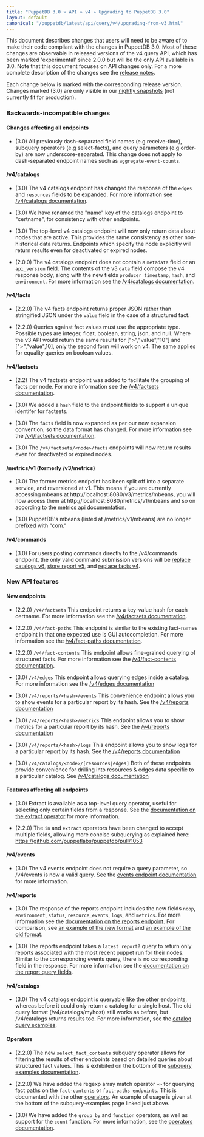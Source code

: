 ```yaml
---
title: "PuppetDB 3.0 » API » v4 » Upgrading to PuppetDB 3.0"
layout: default
canonical: "/puppetdb/latest/api/query/v4/upgrading-from-v3.html"
---
```


This document describes changes that users will need to be aware of
to make their code compliant with the changes in PuppetDB 3.0. Most of these
changes are observable in released versions of the v4 query API, which has been marked 'experimental' since
2.0.0 but will be the only API available in 3.0. Note that this document
focuses on API changes only. For a more complete description of the changes see
the [release notes](https://docs.puppetlabs.com/puppetdb/latest/release_notes.html).

Each change below is marked with the corresponding release version. Changes marked (3.0) are only visible in our [nightly snapshots](http://nightlies.puppetlabs.com/puppetdb/) (not currently fit for production).

### Backwards-incompatible changes

#### Changes affecting all endpoints

* (3.0) All previously dash-separated field names (e.g receive-time), subquery
  operators (e.g select-facts), and query parameters (e.g order-by) are now
  underscore-separated. This change does not apply to dash-separated endpoint
  names such as `aggregate-event-counts`.

#### /v4/catalogs

* (3.0) The v4 catalogs endpoint has changed the response of the `edges` and `resources` fields
  to be expanded. For more information see [/v4/catalogs documentation](./catalogs.html).

* (3.0) We have renamed the "name" key of the catalogs endpoint to "certname", for
  consistency with other endpoints.

* (3.0) The top-level v4 catalogs endpoint will now only return data about nodes
  that are active. This provides the same consistency as other non-historical
  data returns. Endpoints which specify the node explicitly will return results
  even for deactivated or expired nodes.

* (2.0.0) The v4 catalogs endpoint does not contain a `metadata` field
  or an `api_version` field. The contents of the v3 `data` field compose the v4
  response body, along with the new fields `producer_timestamp`, `hash`, and
  `environment`. For more information see the [/v4/catalogs documentation](https://docs.puppetlabs.com/puppetdb/master/api/query/v4/catalogs.html).

#### /v4/facts

* (2.2.0) The v4 facts endpoint returns proper JSON rather than stringified JSON
  under the `value` field in the case of a structured fact.

* (2.2.0) Queries against fact values must use the appropriate type. Possible types are integer, float, boolean, string, json, and null. Where the v3 API would return the same results for [">","value","10"] and [">","value",10], only the second form will work on v4. The same applies for equality queries on boolean values.

#### /v4/factsets

* (2.2) The v4 factsets endpoint was added to facilitate the grouping of facts per node. For more information see the [/v4/factsets documentation](./api/query/v4/factsets.html).

* (3.0) We added a `hash` field to the endpoint fields to support a unique identifer for factsets.

* (3.0) The `facts` field is now expanded as per our new expansion convention, so the data format has changed. For more information see the [/v4/factsets documentation](./api/query/v4/factsets.html).

* (3.0) The `/v4/factsets/<node>/facts` endpoints will now return results even for
  deactivated or expired nodes.

#### /metrics/v1 (formerly /v3/metrics)

* (3.0) The former metrics endpoint has been split off into a separate service, and
  reversioned at v1. This means if you are currently accessing mbeans at
  http://localhost:8080/v3/metrics/mbeans, you will now access them at
  http://localhost:8080/metrics/v1/mbeans and so on according to the [metrics api documentation](https://docs.puppetlabs.com/puppetdb/master/api/metrics/v1/index.html).

* (3.0) PuppetDB's mbeans (listed at /metrics/v1/mbeans) are no longer prefixed with
  "com."

#### /v4/commands

  * (3.0) For users posting commands directly to the /v4/commands endpoint, the
  only valid command submission versions will be [replace catalogs v6](https://docs.puppetlabs.com/puppetdb/master/api/wire_format/catalog_format_v6.html), [store report v5](https://docs.puppetlabs.com/puppetdb/master/api/wire_format/report_format_v5.html), and [replace facts v4](https://docs.puppetlabs.com/puppetdb/master/api/wire_format/facts_format_v4.html).

### New API features

#### New endpoints

* (2.2.0) `/v4/factsets` This endpoint returns a key-value hash for each certname.
  For more information see the [/v4/factsets documentation](https://docs.puppetlabs.com/puppetdb/master/api/query/v4/factsets.html#response-format).

* (2.2.0) `/v4/fact-paths` This endpoint is similar to the existing fact-names endpoint
  in that one expected use is GUI autocompletion. For more information see the [/v4/fact-paths documentation](https://docs.puppetlabs.com/puppetdb/master/api/query/v4/fact-paths.html).

* (2.2.0) `/v4/fact-contents` This endpoint allows fine-grained querying of
  structured facts. For more information see the [/v4/fact-contents documentation](https://docs.puppetlabs.com/puppetdb/master/api/query/v4/fact-contents.html).

* (3.0) `/v4/edges` This endpoint allows querying edges inside a catalog. For more information see the [/v4/edges documentation](./edges.html)

* (3.0) `/v4/reports/<hash>/events` This convenience endpoint allows you to show events for a particular report by its hash. See the [/v4/reports documentation](./reports.html)

* (3.0) `/v4/reports/<hash>/metrics` This endpoint allows you to show metrics for a particular report by its hash. See the [/v4/reports documentation](./reports.html)

* (3.0) `/v4/reports/<hash>/logs` This endpoint allows you to show logs for a particular report by its hash. See the [/v4/reports documentation](./reports.html)

* (3.0) `/v4/catalogs/<node>/[resources|edges]` Both of these endpoints provide convenience for drilling into resources & edges data specific to a particular catalog. See [/v4/catalogs documentation](./catalogs)

#### Features affecting all endpoints

* (3.0) Extract is available as a top-level query operator, useful for selecting only
  certain fields from a response. See the [documentation on the extract operator](https://docs.puppetlabs.com/puppetdb/master/api/query/v4/operators.html#extract) for more information.

* (2.2.0) The `in` and `extract` operators have been changed to accept multiple fields,
  allowing more concise subquerying as explained here:
  <https://github.com/puppetlabs/puppetdb/pull/1053>

#### /v4/events

* (3.0) The v4 events endpoint does not require a query parameter, so /v4/events is
  now a valid query. See the [events endpoint documentation](https://docs.puppetlabs.com/puppetdb/master/api/query/v4/events.html#get-v4events) for more information.

#### /v4/reports

* (3.0) The response of the reports endpoint includes the new fields `noop`,
  `environment`, `status`, `resource_events`, `logs`, and `metrics`.  For more information see the [documentation on the reports endpoint](https://docs.puppetlabs.com/puppetdb/master/api/query/v4/reports.html). For comparison, see [an example of the new format](https://docs.puppetlabs.com/puppetdb/master/api/query/v4/reports.html#examples) and [an example of the old format](https://docs.puppetlabs.com/puppetdb/latest/api/query/v3/reports.html#response-format).

* (3.0) The reports endpoint takes a `latest_report?` query to return only reports
  associated with the most recent puppet run for their nodes. Similar to the
  corresponding events query, there is no corresponding field in the response.
  For more information see the [documentation on the report query fields](https://docs.puppetlabs.com/puppetdb/master/api/query/v4/reports.html#query-fields).

#### /v4/catalogs

* (3.0) The v4 catalogs endpoint is queryable like the other endpoints, whereas
  before it could only return a catalog for a single host. The old query format
  (/v4/catalogs/myhost) still works as before, but /v4/catalogs returns results
  too. For more information, see the [catalog query examples](https://docs.puppetlabs.com/puppetdb/master/api/query/v4/catalogs.html#examples).


#### Operators

* (2.2.0) The new `select_fact_contents` subquery operator allows for filtering the
  results of other endpoints based on detailed queries about structured fact
  values. This is exhibited on the bottom of the [subquery examples documentation](https://docs.puppetlabs.com/puppetdb/master/api/query/v4/operators.html#subquery-examples).

* (2.2.0) We have added the regexp array match operator `~>` for querying fact paths on
  the `fact-contents` or `fact-paths endpoints`. This is documented with the other [operators](https://docs.puppetlabs.com/puppetdb/master/api/query/v4/operators.html#regexp-array-match).
  An example of usage is given at the bottom of the subquery-examples page
  linked just above.

* (3.0) We have added the `group_by` and `function` operators, as well as
  support for the `count` function. For more information, see the [operators documentation](https://docs.puppetlabs.com/puppetdb/master/api/query/v4/operators.html#function).
